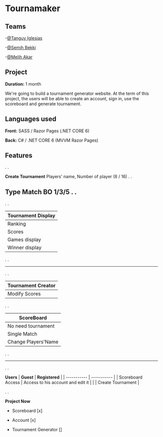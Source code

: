 # Tournamaker

## Teams
-[@Tanguy Iglesias](https://github.com/TanguyIglesias)

-[@Semih Bekki](https://github.com/SemihBk)

-[@Melih Akar](https://github.com/MelihAkar4020)

## Project

**Duration:** 1 month

We're going to build a tournament generator website.
At the term of this project, the users will be able to create an account, sign in, use the scoreboard and generate tournament.

## Languages used

**Front:** SASS / Razor Pages (.NET CORE 6)

**Back:** C# / .NET CORE 6 (MVVM Razor Pages)

## Features
.
.

**Create Tournament**
Players' name, Number of player (8 / 16)
.
.

**Type Match**
BO 1/3/5
.
.
---
.
.

| **Tournament Display** |
| ----------- | 
| Ranking  |
| Scores |
| Games display |
| Winner display |

.
.

---

.
.

| **Tournament Creator** |
| ----------- | 
| Modify Scores  |

.
.

| **ScoreBoard** |
| ----------- | 
| No need tournament  |
| Single Match |
|Change Players'Name|

.
.

---

.
.

**Users**
| **Guest** | **Registered** |
| ----------- | ----------- |
| Scoreboard Access  | Access to his account and edit it |
| | Create Tournament | 

.
.

**Project Now**
- Scoreboard [x]

- Account [x]

- Tournament Generator []
